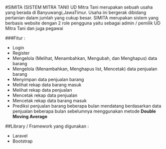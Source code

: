 #SIMITA (SISTEM MITRA TANI)
UD Mitra Tani merupakan sebuah usaha yang berada di Banyuwangi,JawaTimur. Usaha ini bergerak dibidang pertanian dalam jumlah yang cukup besar. 
SIMITA merupakan sistem yang berbasis website dengan 2 role pengguna yaitu sebagai admin / pemilik UD Mitra Tani dan juga pegawai

###Fitur :
- Login
- Register
- Mengelola (Melihat, Menambahkan, Mengubah, dan Menghapus) data barang
- Mengelola (Menambahkan, Menghapus list, Mencetak) data penjualan barang
- Menyimpan data penjualan barang
- Melihat rekap data barang masuk
- Melihat rekap data penjualan
- Mencetak rekap data penjualan
- Mencetak rekap data barang masuk
- Prediksi penjualan barang beberapa bulan mendatang berdasarkan data penjualan beberapa bulan sebelumnya menggunakan metode **Double Moving Average**

##Library / Framework yang digunakan :
- Laravel
- Bootstrap
